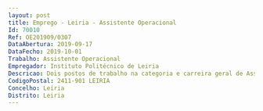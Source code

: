 ```yaml
--- 
layout: post
title: Emprego - Leiria - Assistente Operacional
Id: 70010
Ref: OE201909/0307
DataAbertura: 2019-09-17
DataFecho: 2019-10-01
Trabalho: Assistente Operacional
Empregador: Instituto Politécnico de Leiria
Descricao: Dois postos de trabalho na categoria e carreira geral de Assistente Operacional para o exercício de funções no Politécnico de Leiria, para desempenhar as funções correspondentes ao grau de complexidade 1, em conformidade com o previsto no anexo referido no n.º 2 do artigo 88.º da Lei n.º 35 2014, de 20 de junho, nomeadamente  atendimento presencial e telefónico  preparação e distribuição do correio  digitalização de documentos  impressão e encadernação de documentos  registo, classificação e arquivo de documentos  registo e entrada saída de pessoas bens  receção de encomendas e sua verificação e registo  tramitação de pedidos diversos, nomeadamente através de plataforma de gestão documental  acompanhamento da prestação de serviço de limpeza das instalações  zelo pela manutenção e o bom funcionamento de espaços equipamentos  zelo pela existência de quantidade necessária de consumíveis necessários aos equipamentos da sua responsabilidade  zelo pelo cumprimento das normas de higiene e segurança.
CodigoPostal: 2411-901 LEIRIA
Concelho: Leiria
Distrito: Leiria
--- 
```

